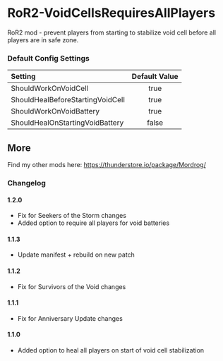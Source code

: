 # RoR2-VoidCellsRequiresAllPlayers
RoR2 mod - prevent players from starting to stabilize void cell before all players are in safe zone.

### Default Config Settings
| Setting                          | Default Value       |
| :------------------------------- | :-----------------: |
| ShouldWorkOnVoidCell             |                true |
| ShouldHealBeforeStartingVoidCell |                true |
| ShouldWorkOnVoidBattery          |                true |
| ShouldHealOnStartingVoidBattery  |               false |

## More

Find my other mods here: https://thunderstore.io/package/Mordrog/

### Changelog
#### 1.2.0
- Fix for Seekers of the Storm changes
- Added option to require all players for void batteries

#### 1.1.3
- Update manifest + rebuild on new patch

#### 1.1.2
- Fix for Survivors of the Void changes

#### 1.1.1
- Fix for Anniversary Update changes

#### 1.1.0
- Added option to heal all players on start of void cell stabilization